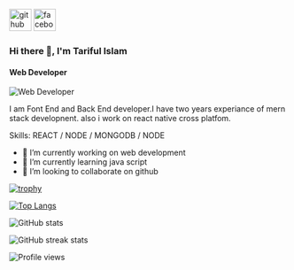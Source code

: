 [<img src='https://cdn.jsdelivr.net/npm/simple-icons@3.0.1/icons/github.svg' alt='github' height='40'>](https://github.com/tarifulislam)  [<img src='https://cdn.jsdelivr.net/npm/simple-icons@3.0.1/icons/facebook.svg' alt='facebook' height='40'>](https://www.facebook.com/mdtariful)  

### Hi there 👋, I'm Tariful Islam
#### Web Developer
![Web Developer](https://scontent.fdac80-1.fna.fbcdn.net/v/t1.6435-9/102556463_987566571659839_5470829827919754812_n.jpg?_nc_cat=100&ccb=1-7&_nc_sid=e3f864&_nc_eui2=AeGta6v_qPNLw1mYz41booelkAXcf16Y1sqQBdx_XpjWymBIJpbJmhIK8soro7T6WqMnOlVoKk7zrpwg7EezNdQP&_nc_ohc=3xmstADPi9EAX95YGRZ&_nc_ht=scontent.fdac80-1.fna&oh=00_AfBePapy0UZd_aNTPUr2OUxdadbYnY0oorPBCg-B_cW1pA&oe=638B34F2)

I am Font End and Back End developer.I have two years experiance of mern stack developnent. also i work on react native cross platfom.

Skills: REACT / NODE / MONGODB / NODE

- 🔭 I’m currently working on web development 
- 🌱 I’m currently learning java script 
- 👯 I’m looking to collaborate on github 




[![trophy](https://github-profile-trophy.vercel.app/?username=tarifulislam)](https://github.com/ryo-ma/github-profile-trophy)

[![Top Langs](https://github-readme-stats.vercel.app/api/top-langs/?username=tarifulislam)](https://github.com/anuraghazra/github-readme-stats)

![GitHub stats](https://github-readme-stats.vercel.app/api?username=tarifulislam&show_icons=true)  

![GitHub streak stats](https://github-readme-streak-stats.herokuapp.com/?user=tarifulislam)  

![Profile views](https://gpvc.arturio.dev/tarifulislam)  
